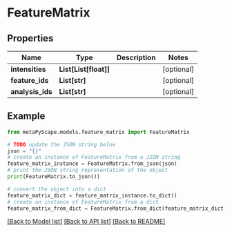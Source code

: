 # FeatureMatrix


## Properties

Name | Type | Description | Notes
------------ | ------------- | ------------- | -------------
**intensities** | **List[List[float]]** |  | [optional] 
**feature_ids** | **List[str]** |  | [optional] 
**analysis_ids** | **List[str]** |  | [optional] 

## Example

```python
from metaPyScape.models.feature_matrix import FeatureMatrix

# TODO update the JSON string below
json = "{}"
# create an instance of FeatureMatrix from a JSON string
feature_matrix_instance = FeatureMatrix.from_json(json)
# print the JSON string representation of the object
print(FeatureMatrix.to_json())

# convert the object into a dict
feature_matrix_dict = feature_matrix_instance.to_dict()
# create an instance of FeatureMatrix from a dict
feature_matrix_from_dict = FeatureMatrix.from_dict(feature_matrix_dict)
```
[[Back to Model list]](../README.md#documentation-for-models) [[Back to API list]](../README.md#documentation-for-api-endpoints) [[Back to README]](../README.md)


